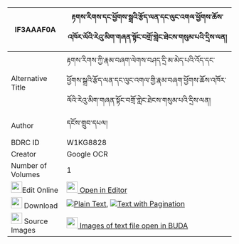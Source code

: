 |IF3AAAF0A|རྟགས་རིགས་དང་ཕྱོགས་སྒྲའི་རྩོད་ལན་དང་ལུང་འགལ་ཕྱོགས་ཆོས་འཁོར་ལོའི་རེའུ་མིག་གཞན་སྟོང་བགྲོ་གླེང་ཐེངས་གསུམ་པའི་དྲིས་ལན། 
| --- | --- 
|Alternative Title |རྟགས་རིགས་ཀྱི་རྣམ་བཞག་ལེགས་བཤད་དྲི་མ་མེད་པའི་འོད་དང་ཕྱོགས་སྒྲའི་རྩོད་ལན་དང་ལུང་འགལ་གྱི་རྣམ་བཞག་ཕྱོགས་ཆོས་འཁོར་ལོའི་རེའུ་མིག་གཞན་སྟོང་བགྲོ་གླེང་ཐེངས་གསུམ་པའི་དྲིས་ལན།
|Author| དངོས་གྲུབ་དཔལ།
|BDRC ID | W1KG8828
|Creator | Google OCR
|Number of Volumes| 1
|<img width="25" src="https://img.icons8.com/color/25/000000/edit-property.png">Edit Online| [<img width="25" src="https://avatars.githubusercontent.com/u/45091458?s=200&v=4"> Open in Editor](http://editor.openpecha.org/IF3AAAF0A)
|<img width="25" src="https://img.icons8.com/fluent/48/000000/download-2.png"/>  Download | [![](https://img.icons8.com/color/20/000000/txt.png)Plain Text](https://github.com/Openpecha/IF3AAAF0A/releases/download/v1/takrik_dang_chok_dra_i_tsolen__plain_IF3AAAF0A.zip), [![](https://img.icons8.com/color/20/000000/txt.png)Text with Pagination](https://github.com/Openpecha/IF3AAAF0A/releases/download/v1/takrik_dang_chok_dra_i_tsolen__pages_IF3AAAF0A.zip)
|<img width="25" src="https://img.icons8.com/plasticine/100/000000/pictures-folder.png"/>  Source Images | [<img width="25" src="https://library.bdrc.io/icons/BUDA-small.svg"> Images of text file open in BUDA](https://library.bdrc.io/show/bdr:W1KG8828)